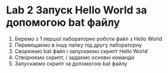 # Lab 2 Запуск Hello World за допомогою bat файлу 

1. Беремо з 1 першої лабораторно роботи файл з Hello World
2. Переміщаємо в іншу папку під другу лабораторну
3. Сворюємо bat файл і запускаємо скрипт Hello World
4. Створюємо скрипт, і задаємо основні команди
5. Запускаємо скрипт за допомогою bat файлу


